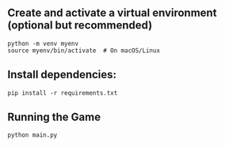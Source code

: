## Create and activate a virtual environment (optional but recommended)
```
python -m venv myenv
source myenv/bin/activate  # On macOS/Linux
```

## Install dependencies:
```
pip install -r requirements.txt
```

## Running the Game
```
python main.py
```